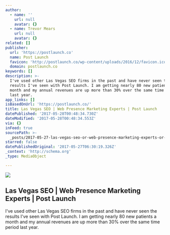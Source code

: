 ```yaml
---
author:
  - name: ''
    url: null
    avatar: {}
  - name: Trevor Mears
    url: null
    avatar: {}
related: []
publisher:
  url: 'https://postlaunch.co'
  name: Post Launch
  favicon: 'http://postlaunch.co/wp-content/uploads/2016/12/favicon.ico'
  domain: postlaunch.co
keywords: []
description: >-
  I've used other Las Vegas SEO firms in the past and have never seen the
  results I've seen with Post Launch. I am getting nearly 80 new patients a
  month and my annual revenues are up more than 30% over the same time period
  last year.
app_links: []
isBasedOnUrl: 'https://postlaunch.co/'
title: Las Vegas SEO | Web Presence Marketing Experts | Post Launch
datePublished: '2017-05-28T00:48:34.730Z'
dateModified: '2017-05-28T00:48:34.553Z'
via: {}
inFeed: true
sourcePath: >-
  _posts/2017-05-27-las-vegas-seo-or-web-presence-marketing-experts-or-post-launch.md
starred: false
datePublishedOriginal: '2017-05-27T06:30:19.326Z'
_context: 'http://schema.org'
_type: MediaObject

---
```

<article style=""><img src="https://imgflo.herokuapp.com/graph/2b2431f8e7ba7b0/906ed170dbfdd0302d428cf755510dac/noop.png?input=https%3A%2F%2Fpostlaunch.co%2Fwp-content%2Fuploads%2F2015%2F05%2Fpl-logo-green-no-treatment.png" /><h1>Las Vegas SEO | Web Presence Marketing Experts | Post Launch</h1><p>I've used other Las Vegas SEO firms in the past and have never seen the results I've seen with Post Launch. I am getting nearly 80 new patients a month and my annual revenues are up more than 30% over the same time period last year.</p></article>